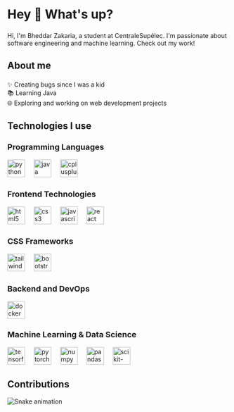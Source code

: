 <h1 align="left">Hey 👋 What's up?</h1>

###

<p align="left">Hi, I'm Bheddar Zakaria, a student at CentraleSupélec. I'm passionate about software engineering and machine learning. Check out my work!</p>

###

<h2 align="left">About me</h2>

###

<p align="left">✨ Creating bugs since I was a kid<br>📚 Learning Java<br>🌐 Exploring and working on web development projects</p>

###

<h2 align="left">Technologies I use</h2>

<div align="left">
  <!-- Programming Languages -->
  <h3 style="font-size: 18px;">Programming Languages</h3>
  <img src="https://cdn.jsdelivr.net/gh/devicons/devicon/icons/python/python-original.svg" height="40" alt="python logo" />
  <img width="12" />
  <img src="https://cdn.jsdelivr.net/gh/devicons/devicon/icons/java/java-original.svg" height="40" alt="java logo" />
  <img width="12" />
  <img src="https://cdn.jsdelivr.net/gh/devicons/devicon/icons/cplusplus/cplusplus-original.svg" height="40" alt="cplusplus logo" />
</div>

<div align="left">
  <!-- Frontend Technologies -->
  <h3 style="font-size: 18px;">Frontend Technologies</h3>
  <img src="https://cdn.jsdelivr.net/gh/devicons/devicon/icons/html5/html5-original.svg" height="40" alt="html5 logo" />
  <img width="12" />
  <img src="https://cdn.jsdelivr.net/gh/devicons/devicon/icons/css3/css3-original.svg" height="40" alt="css3 logo" />
  <img width="12" />
  <img src="https://cdn.jsdelivr.net/gh/devicons/devicon/icons/javascript/javascript-original.svg" height="40" alt="javascript logo" />
  <img width="12" />
  <img src="https://cdn.jsdelivr.net/gh/devicons/devicon/icons/react/react-original.svg" height="40" alt="react logo" />
</div>

<div align="left">
  <!-- CSS Frameworks -->
  <h3 style="font-size: 18px;">CSS Frameworks</h3>
  <img src="https://cdn.jsdelivr.net/gh/devicons/devicon/icons/tailwindcss/tailwindcss-original.svg" height="40" alt="tailwindcss logo" />
  <img width="12" />
  <img src="https://cdn.jsdelivr.net/gh/devicons/devicon/icons/bootstrap/bootstrap-original.svg" height="40" alt="bootstrap logo" />
</div>

<div align="left">
  <!-- Backend and DevOps -->
  <h3 style="font-size: 18px;">Backend and DevOps</h3>
  <img src="https://cdn.jsdelivr.net/gh/devicons/devicon/icons/docker/docker-original-wordmark.svg" height="40" alt="docker logo" />
</div>

<div align="left">
  <!-- Machine Learning & Data Science -->
  <h3 style="font-size: 18px;">Machine Learning & Data Science</h3>
  <img src="https://upload.wikimedia.org/wikipedia/commons/2/2d/TensorFlow_logo.svg" height="40" alt="tensorflow logo" />
  <img width="12" />
  <img src="https://upload.wikimedia.org/wikipedia/commons/a/a0/PyTorch_logo.svg" height="40" alt="pytorch logo" />
  <img width="12" />
  <img src="https://upload.wikimedia.org/wikipedia/commons/1/1e/NumPy_logo_2020.svg" height="40" alt="numpy logo" />
  <img width="12" />
  <img src="https://upload.wikimedia.org/wikipedia/commons/4/44/Pandas_logo.svg" height="40" alt="pandas logo" />
  <img width="12" />
  <img src="https://upload.wikimedia.org/wikipedia/commons/0/05/Scikit_learn_logo_small.svg" height="40" alt="scikit-learn logo" />
</div>



###

<h2 align="left">Contributions</h2>

<img src="https://raw.githubusercontent.com/zikous/zikous/output/snake.svg" alt="Snake animation" />
